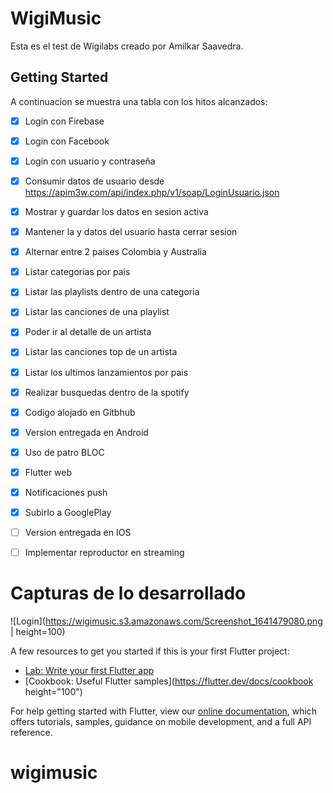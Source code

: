# WigiMusic

Esta es el test de Wigilabs creado por Amilkar Saavedra.

## Getting Started

A continuacion se muestra una tabla con los hitos alcanzados:

- [x] Login con Firebase
- [x] Login con Facebook
- [x] Login con usuario y contraseña
- [x] Consumir datos de usuario desde https://apim3w.com/api/index.php/v1/soap/LoginUsuario.json
- [x] Mostrar y guardar los datos en sesion activa
- [x] Mantener la  y datos del usuario hasta cerrar sesion
- [x] Alternar entre 2 paises Colombia y Australia
- [x] Listar categorias por pais
- [x] Listar las playlists dentro de una categoria
- [x] Listar las canciones de una playlist
- [x] Poder ir al detalle de un artista
- [x] Listar las canciones top de un artista
- [x] Listar los ultimos lanzamientos por pais
- [x] Realizar busquedas dentro de la spotify
- [x] Codigo alojado en Gitbhub
- [x] Version entregada en Android
- [x] Uso de patro BLOC
- [x] Flutter web
- [x] Notificaciones push
- [x] Subirlo a GooglePlay
- [ ] Version entregada en IOS
- [ ] Implementar reproductor en streaming


# Capturas de lo desarrollado
![Login](https://wigimusic.s3.amazonaws.com/Screenshot_1641479080.png | height=100)



A few resources to get you started if this is your first Flutter project:

- [Lab: Write your first Flutter app](https://flutter.dev/docs/get-started/codelab)
- [Cookbook: Useful Flutter samples](https://flutter.dev/docs/cookbook height="100")

For help getting started with Flutter, view our
[online documentation](https://flutter.dev/docs), which offers tutorials,
samples, guidance on mobile development, and a full API reference.
# wigimusic
